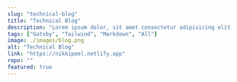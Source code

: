 ```yaml
---
slug: "technical-blog"
title: "Technical Blog"
description: "Lorem ipsum dolor, sit amet consectetur adipisicing elit. Neque molestias iste ipsa ab deserunt eveniet dolorem facere consequatur exercitationem necessitatibus. In, ipsa corporis totam beatae culpa quis aliquid delectus incidunt"
tags: ["Gatsby", "Tailwind", "Markdown", "All"]
image: ./images/blog.png
alt: "Technical Blog"
link: "https://nikkipeel.netlify.app"
repo: ""
featured: true
---
```

